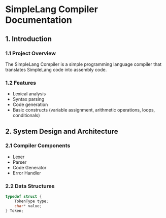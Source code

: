 # SimpleLang Compiler Documentation

## 1. Introduction

### 1.1 Project Overview

The SimpleLang Compiler is a simple programming language compiler that translates SimpleLang code into assembly code.

### 1.2 Features

- Lexical analysis
- Syntax parsing
- Code generation
- Basic constructs (variable assignment, arithmetic operations, loops, conditionals)

## 2. System Design and Architecture

### 2.1 Compiler Components

- Lexer
- Parser
- Code Generator
- Error Handler

### 2.2 Data Structures

```c
typedef struct {
    TokenType type;
    char* value;
} Token;
```
